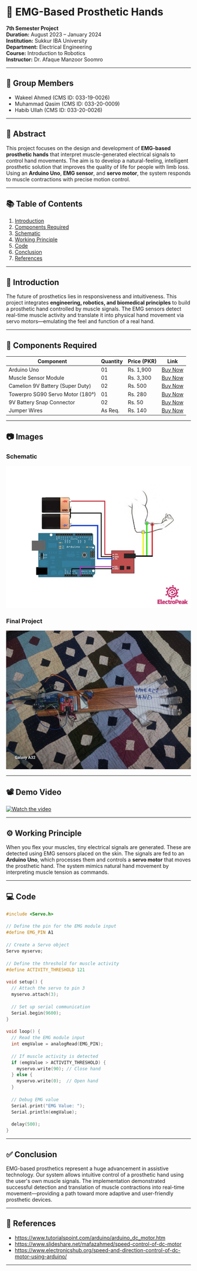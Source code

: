# 🤖 EMG-Based Prosthetic Hands  
**7th Semester Project**  
**Duration:** August 2023 – January 2024  
**Institution:** Sukkur IBA University  
**Department:** Electrical Engineering  
**Course:** Introduction to Robotics  
**Instructor:** Dr. Afaque Manzoor Soomro

---

## 👥 Group Members

- Wakeel Ahmed (CMS ID: 033-19-0026)  
- Muhammad Qasim (CMS ID: 033-20-0009)  
- Habib Ullah (CMS ID: 033-20-0026)  

---

## 📄 Abstract

This project focuses on the design and development of **EMG-based prosthetic hands** that interpret muscle-generated electrical signals to control hand movements. The aim is to develop a natural-feeling, intelligent prosthetic solution that improves the quality of life for people with limb loss. Using an **Arduino Uno**, **EMG sensor**, and **servo motor**, the system responds to muscle contractions with precise motion control.

---

## 📚 Table of Contents
1. [Introduction](#introduction)
2. [Components Required](#components-required)
3. [Schematic](#schematic)
4. [Working Principle](#working-principle)
5. [Code](#code)
6. [Conclusion](#conclusion)
7. [References](#references)

---

## 🧠 Introduction

The future of prosthetics lies in responsiveness and intuitiveness. This project integrates **engineering, robotics, and biomedical principles** to build a prosthetic hand controlled by muscle signals. The EMG sensors detect real-time muscle activity and translate it into physical hand movement via servo motors—emulating the feel and function of a real hand.

---

## 🔧 Components Required

| Component                            | Quantity | Price (PKR) | Link |
|-------------------------------------|----------|-------------|------|
| Arduino Uno                         | 01       | Rs. 1,900   | [Buy Now](https://digilog.pk/products/arduino-cable?variant=44491093606678) |
| Muscle Sensor Module                | 01       | Rs. 3,300   | [Buy Now](https://digilog.pk/products/muscle-sensor-module-for-arduino-specially-designed-for-microcontrollers) |
| Camelion 9V Battery (Super Duty)    | 02       | Rs. 500     | [Buy Now](https://digilog.pk/products/camelion-6f22-9v-battery-super-heavy-duty) |
| Towerpro SG90 Servo Motor (180°)    | 01       | Rs. 280     | [Buy Now](https://digilog.pk/products/towerpro-sg90-sg-90-180-degree-degree-servo-motor-in-pakistan) |
| 9V Battery Snap Connector           | 02       | Rs. 50      | [Buy Now](https://digilog.pk/products/9-volt-battery-snap-connector) |
| Jumper Wires                        | As Req.  | Rs. 140     | [Buy Now](https://digilog.pk/products/10cm-pin-to-hole-jumper-wire-dupont-line-40-pin-male-to-female-arduino-jumper-wires-in-pakistan) |

---

## 📷 Images

### Schematic  
![Schematic](images/schematic.jpg)

### Final Project  
![Completed Prototype](images/completed-project.jpg)

---

## 📽️ Demo Video

[![Watch the video](https://img.youtube.com/vi/0-vUgKT5vcs/0.jpg)](https://www.youtube.com/watch?v=0-vUgKT5vcs)

---

## ⚙️ Working Principle

When you flex your muscles, tiny electrical signals are generated. These are detected using EMG sensors placed on the skin. The signals are fed to an **Arduino Uno**, which processes them and controls a **servo motor** that moves the prosthetic hand. The system mimics natural hand movement by interpreting muscle tension as commands.

---

## 💻 Code

```cpp
#include <Servo.h>

// Define the pin for the EMG module input
#define EMG_PIN A1

// Create a Servo object
Servo myservo;

// Define the threshold for muscle activity
#define ACTIVITY_THRESHOLD 121

void setup() {
  // Attach the servo to pin 3
  myservo.attach(3);

  // Set up serial communication
  Serial.begin(9600);
}

void loop() {
  // Read the EMG module input
  int emgValue = analogRead(EMG_PIN);

  // If muscle activity is detected
  if (emgValue > ACTIVITY_THRESHOLD) {
    myservo.write(90); // Close hand
  } else {
    myservo.write(0);  // Open hand
  }

  // Debug EMG value
  Serial.print("EMG Value: ");
  Serial.println(emgValue);

  delay(500);
}
```

---

## ✅ Conclusion

EMG-based prosthetics represent a huge advancement in assistive technology. Our system allows intuitive control of a prosthetic hand using the user's own muscle signals. The implementation demonstrated successful detection and translation of muscle contractions into real-time movement—providing a path toward more adaptive and user-friendly prosthetic devices.

---

## 🔗 References

- https://www.tutorialspoint.com/arduino/arduino_dc_motor.htm  
- https://www.slideshare.net/mafazahmed/speed-control-of-dc-motor  
- https://www.electronicshub.org/speed-and-direction-control-of-dc-motor-using-arduino/  

---
